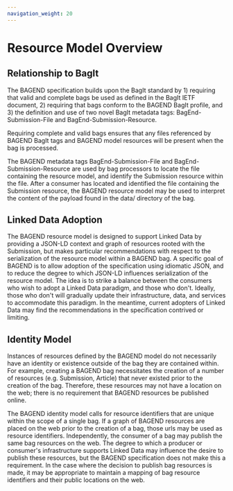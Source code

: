 ```yaml
---
navigation_weight: 20
---
```

# Resource Model Overview

## Relationship to BagIt
The BAGEND specification builds upon the BagIt standard by 1) requiring that valid and complete bags be used as defined in the BagIt IETF document, 2) requiring that bags conform to the BAGEND BagIt profile, and 3) the definition and use of two novel BagIt metadata tags: BagEnd-Submission-File and BagEnd-Submission-Resource.

Requiring complete and valid bags ensures that any files referenced by BAGEND BagIt tags and BAGEND model resources will be present when the bag is processed.  

The BAGEND metadata tags BagEnd-Submission-File and BagEnd-Submission-Resource are used by bag processors to locate the file containing the resource model, and identify the Submission resource within the file.  After a consumer has located and identified the file containing the Submission resource, the BAGEND resource model may be used to interpret the content of the payload found in the data/ directory of the bag.

## Linked Data Adoption
The BAGEND resource model is designed to support Linked Data by providing a JSON-LD context and graph of resources rooted with the Submission, but makes particular recommendations with respect to the serialization of the resource model within a BAGEND bag.  A specific goal of BAGEND is to allow adoption of the specification using idiomatic JSON, and to reduce the degree to which JSON-LD influences serialization of the resource model.  The idea is to strike a balance between the consumers who wish to adopt a Linked Data paradigm, and those who don't.  Ideally, those who don't will gradually update their infrastructure, data, and services to accommodate this paradigm.  In the meantime, current adopters of Linked Data may find the recommendations in the specification contrived or limiting.

## Identity Model
Instances of resources defined by the BAGEND model do not necessarily have an identity or existence outside of the bag they are contained within.  For example, creating a BAGEND bag necessitates the creation of a number of resources (e.g. Submission, Article) that never existed prior to the creation of the bag.  Therefore, these resources may not have a location on the web; there is no requirement that BAGEND resources be published online.  

The BAGEND identity model calls for resource identifiers that are unique within the scope of a single bag.  If a graph of BAGEND resources are placed on the web prior to the creation of a bag, those urls may be used as resource identifiers.  Independently, the consumer of a bag may publish the same bag resources on the web.  The degree to which a producer or consumer's infrastructure supports Linked Data may influence the desire to publish these resources, but the BAGEND specification does not make this a requirement.  In the case where the decision to publish bag resources is made, it may be appropriate to maintain a mapping of bag resource identifiers and their public locations on the web.

